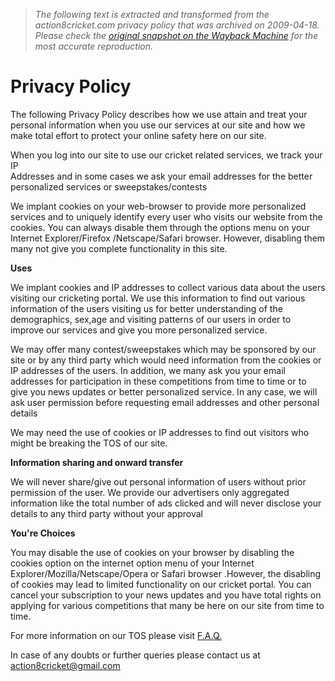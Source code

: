 > *The following text is extracted and transformed from the action8cricket.com privacy policy that was archived on 2009-04-18. Please check the [original snapshot on the Wayback Machine](https://web.archive.org/web/20090418062623id_/http%3A//www.action8cricket.com/privacy_policy.htm) for the most accurate reproduction.*

# Privacy Policy

  
The following Privacy Policy describes how we use attain and treat your personal information when you use our services at our site and how we make total effort to protect your online safety here on our site.

When you log into our site to use our cricket related services, we track your IP  
Addresses and in some cases we ask your email addresses for the better personalized services or sweepstakes/contests  


We implant cookies on your web-browser to provide more personalized services and to uniquely identify every user who visits our website from the cookies. You can always disable them through the options menu on your Internet Explorer/Firefox /Netscape/Safari browser. However, disabling them many not give you complete functionality in this site.

**Uses**

We implant cookies and IP addresses to collect various data about the users visiting our cricketing portal. We use this information to find out various information of the users visiting us for better understanding of the demographics, sex,age and visiting patterns of our users in order to improve our services and give you more personalized service.  


We may offer many contest/sweepstakes which may be sponsored by our site or by any third party which would need information from the cookies or IP addresses of the users. In addition, we many ask you your email addresses for participation in these competitions from time to time or to give you news updates or better personalized service. In any case, we will ask user permission before requesting email addresses and other personal details  


We may need the use of cookies or IP addresses to find out visitors who might be breaking the TOS of our site. 

**Information sharing and onward transfer**

We will never share/give out personal information of users without prior permission of the user. We provide our advertisers only aggregated information like the total number of ads clicked and will never disclose your details to any third party without your approval

**You're Choices**

You may disable the use of cookies on your browser by disabling the cookies option on the internet option menu of your Internet Explorer/Mozilla/Netscape/Opera or Safari browser .However, the disabling of cookies may lead to limited functionality on our cricket portal. You can cancel your subscription to your news updates and you have total rights on applying for various competitions that many be here on our site from time to time.

For more information on our TOS please visit [F.A.Q.](https://web.archive.org/web/20090418062623id_/http%3A//www.action8cricket.com/faq.htm)

In case of any doubts or further queries please contact us at [action8cricket@gmail.com](mailto:action8cricket@gmail.com)
